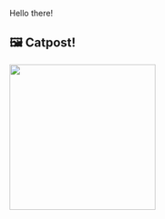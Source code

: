 Hello there!



## 🖼️ Catpost!

<sub>
    <img src="https://cdn2.thecatapi.com/images/e47.jpg" height="256">
</sub>

